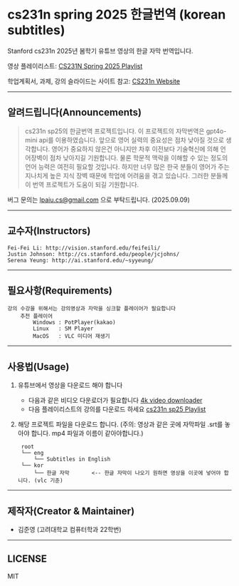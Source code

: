 # cs231n spring 2025 한글번역 (korean subtitles)
Stanford cs231n 2025년 봄학기 유튜브 영상의 한글 자막 번역입니다.

영상 플레이리스트: [CS231N Spring 2025 Playlist](https://youtube.com/playlist?list=PLoROMvodv4rOmsNzYBMe0gJY2XS8AQg16&si=usJZq4ZMXOzC0GtE)

학업계획서, 과제, 강의 슬라이드는 사이트 참고: [CS231n Website](http://cs231n.stanford.edu/)

---------
## 알려드립니다(Announcements)
> cs231n sp25의 한글번역 프로젝트입니다.
> 이 프로젝트의 자막번역은 gpt4o-mini api를 이용하였습니다.
> 앞으로 영어 실력의 중요성은 점차 낮아질 것으로 생각합니다. 영어가 중요하지 않은건 아니지만 차후 이전보다 기술혁신에 의해 언어장벽이 점차 낮아지길 기원합니다. 물론 학문적 맥락을 이해할 수 있는 정도의 언어 능력은 여전히 필요할 것입니다.
> 하지만 너무 많은 한국 분들이 영어가 주는 지나치게 높은 지식 장벽 때문에 학업에 어려움을 겪고 있습니다. 그러한 분들께 이 번역 프로젝트가 도움이 되길 기원합니다. 

버그 문의는 lpaiu.cs@gmail.com 으로 부탁드립니다. (2025.09.09)

----------
## 교수자(Instructors)
    Fei-Fei Li: http://vision.stanford.edu/feifeili/  
    Justin Johnson: http://cs.stanford.edu/people/jcjohns/  
    Serena Yeung: http://ai.stanford.edu/~syyeung/  

----------
## 필요사항(Requirements)
    강의 수강을 위해서는 강의영상과 자막을 싱크할 플레이어가 필요합니다
        추천 플레이어
            Windows : PotPlayer(kakao)
            Linux   : SM Player
            MacOS   : VLC 미디어 재생기

----------
## 사용법(Usage)

1. 유튜브에서 영상을 다운로드 해야 합니다
    - 다음과 같은 비디오 다운로더가 필요합니다 [4k video downloader](https://www.4kdownload.com/ko/products/product-videodownloader)
    - 다음 플레이리스트의 강의를 다운로드 하세요 [cs231n sp25 Playlist](https://www.youtube.com/playlist?list=PLoROMvodv4rOmsNzYBMe0gJY2XS8AQg16)
    
2. 해당 프로젝트 파일을 다운로드 합니다. (주의: 영상과 같은 곳에 자막파일 .srt를 놓아야 합니다. mp4 파일과 이름이 같아야합니다.)

        root
        └── eng
            └── Subtitles in English
        └── kor 
            └── 한글 자막       <-- 한글 자막이 나오기 원하면 영상을 이곳에 넣어야 합니다. (vlc 기준)

----------
## 제작자(Creator & Maintainer)
- 김준영 (고려대학교 컴퓨터학과 22학번)

----------

## LICENSE
MIT
